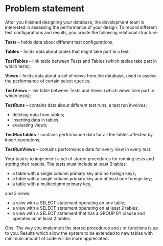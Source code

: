 # Problem statement
After you finished designing your database, the development team is interested in assessing the performance of your design. To record different test configurations and results, you create the following relational structure:

**Tests** – holds data about different test configurations;

**Tables** – holds data about tables that might take part in a test;

**TestTables** – link table between Tests and Tables (which tables take part in which tests);

**Views** – holds data about a set of views from the database, used to assess the performance of certain select queries;

**TestViews** – link table between Tests and Views (which views take part in which tests);

**TestRuns** – contains data about different test runs; a test run involves:

* deleting data from tables;
* inserting data in tables;
* evaluating views;

**TestRunTables** – contains performance data for all the tables affected by insert operations;

**TestRunViews** – contains performance data for every view in every test.

Your task is to implement a set of stored procedures for running tests and storing their results. The tests must include at least 3 tables:

* a table with a single column primary key and no foreign keys;
* a table with a single column primary key and at least one foreign key;
* a table with a multicolumn primary key,

and 3 views:

* a view with a SELECT statement operating on one table;
* a view with a SELECT statement operating on at least 2 tables;
* a view with a SELECT statement that has a GROUP BY clause and operates on at least 2 tables.

Obs. The way you implement the stored procedures and / or functions is up to you. Results which allow the system to be extended to new tables with minimum amount of code will be more appreciated.